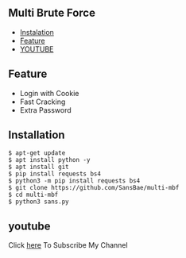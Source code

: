 ## Multi Brute Force
* [Instalation](#installation)
* [Feature](#feature)
* [YOUTUBE](#youtube)

## Feature
* Login with Cookie
* Fast Cracking
* Extra Password

## Installation
```
$ apt-get update
$ apt install python -y
$ apt install git
$ pip install requests bs4
$ python3 -m pip install requests bs4
$ git clone https://github.com/SansBae/multi-mbf
$ cd multi-mbf
$ python3 sans.py
```

## youtube
Click [here](https://www.youtube.com/c/SANSBAE) To Subscribe My Channel
